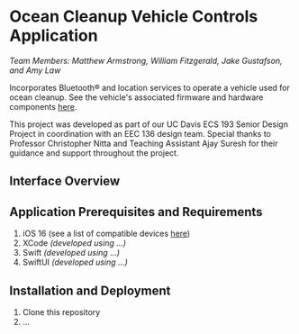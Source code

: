 # Ocean Cleanup Vehicle Controls Application
*Team Members: Matthew Armstrong, William Fitzgerald, Jake Gustafson, and Amy Law*

Incorporates Bluetooth® and location services to operate a vehicle used for ocean cleanup. See the vehicle's associated firmware and hardware components [here](https://github.com/matthewarmstr/ocean-cleanup-rov-controls.cydsn).

This project was developed as part of our UC Davis ECS 193 Senior Design Project in coordination with an EEC 136 design team. Special thanks to Professor Christopher Nitta and Teaching Assistant Ajay Suresh for their guidance and support throughout the project.

## Interface Overview


## Application Prerequisites and Requirements
1. iOS 16 (see a list of compatible devices [here](https://support.apple.com/en-us/103267))
2. XCode *(developed using ...)*
3. Swift *(developed using ...)*
4. SwiftUI *(developed using ...)*

## Installation and Deployment
1. Clone this repository
2. ...
